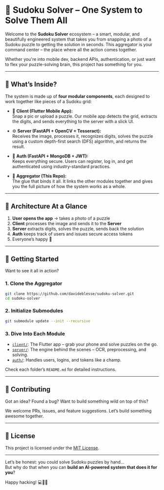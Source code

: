 # 🔢 Sudoku Solver – One System to Solve Them All

Welcome to the **Sudoku Solver** ecosystem – a smart, modular, and beautifully engineered system that takes you from snapping a photo of a Sudoku puzzle to getting the solution in seconds. This aggregator is your command center – the place where all the action comes together.

Whether you're into mobile dev, backend APIs, authentication, or just want to flex your puzzle-solving brain, this project has something for you.

---

## 🧠 What’s Inside?

The system is made up of **four modular components**, each designed to work together like pieces of a Sudoku grid:

- 📱 **Client (Flutter Mobile App):**  
  Snap a pic or upload a puzzle. Our mobile app detects the grid, extracts the digits, and sends everything to the server with a slick UI.

- ⚙️ **Server (FastAPI + OpenCV + Tesseract):**  
  Receives the image, processes it, recognizes digits, solves the puzzle using a custom depth-first search (DFS) algorithm, and returns the result.

- 🔐 **Auth (FastAPI + MongoDB + JWT):**  
  Keeps everything secure. Users can register, log in, and get authenticated using industry-standard practices.

- 🧩 **Aggregator (This Repo):**  
  The glue that binds it all. It links the other modules together and gives you the full picture of how the system works as a whole.

---

## 🧭 Architecture At a Glance

1. **User opens the app** → takes a photo of a puzzle  
2. **Client** processes the image and sends it to the **Server**  
3. **Server** extracts digits, solves the puzzle, sends back the solution  
4. **Auth** keeps track of users and issues secure access tokens  
5. Everyone’s happy 🎉

---

## 🚀 Getting Started

Want to see it all in action?

### 1. Clone the Aggregator

```bash
git clone https://github.com/davideblesse/sudoku-solver.git
cd sudoku-solver
```

### 2. Initialize Submodules

```bash
git submodule update --init --recursive
```

### 3. Dive Into Each Module

- [`client/`](https://github.com/davideblesse/client): The Flutter app – grab your phone and solve puzzles on the go.  
- [`server/`](https://github.com/davideblesse/server): The engine behind the scenes – OCR, preprocessing, and solving.  
- [`auth/`](https://github.com/davideblesse/sudoku_auth): Handles users, logins, and tokens like a champ.

Check each folder’s `README.md` for detailed instructions.

---

## 🤝 Contributing

Got an idea? Found a bug? Want to build something wild on top of this?

We welcome PRs, issues, and feature suggestions. Let’s build something awesome together.

---

## 📄 License

This project is licensed under the [MIT License](LICENSE).

---

Let’s be honest: you could solve Sudoku puzzles by hand...  
But why do that when you can **build an AI-powered system that does it for you**?

Happy hacking! 💻🧩🔥